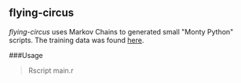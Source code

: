 ## flying-circus

*flying-circus* uses Markov Chains to generated small "Monty Python" scripts. The training data was found [here](https://www.kaggle.com/allank/monty-python-flying-circus).

###Usage

>Rscript main.r
